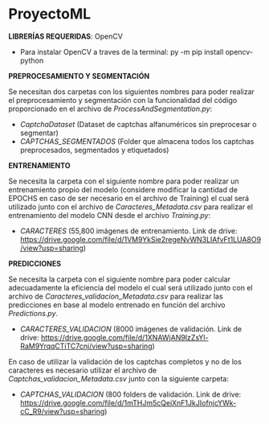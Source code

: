 # ProyectoML

**LIBRERÍAS REQUERIDAS**: OpenCV

  - Para instalar OpenCV a traves de la terminal: py -m pip install opencv-python

**PREPROCESAMIENTO Y SEGMENTACIÓN**

Se necesitan dos carpetas con los siguientes nombres para poder realizar el preprocesamiento y segmentación con la funcionalidad del código proporcionado en el archivo de _ProcessAndSegmentation.py_:
  - _CaptchaDataset_          (Dataset de captchas alfanuméricos sin preprocesar o segmentar)
  - _CAPTCHAS_SEGMENTADOS_    (Folder que almacena todos los captchas preprocesados, segmentados y etiquetados)
    
**ENTRENAMIENTO**

Se necesita la carpeta con el siguiente nombre para poder realizar un entrenamiento propio del modelo (considere modificar la cantidad de EPOCHS en caso de ser necesario en el archivo de Training) el cual será utilizado junto con el archivo de _Caracteres_Metadata.csv_ para realizar el entrenamiento del modelo CNN desde el archivo _Training.py_:
  - _CARACTERES_ (55,800 imágenes de entrenamiento. Link de drive: https://drive.google.com/file/d/1VM9YkSie2regeNvWN3LIAfvFt1LUA8O9/view?usp=sharing)

**PREDICCIONES**

Se necesita la carpeta con el siguiente nombre para poder calcular adecuadamente la eficiencia del modelo el cual será utilizado junto con el archivo de _Caracteres_validacion_Metadata.csv_ para realizar las predicciones en base al modelo entrenado en función del archivo _Predictions.py_.
  - _CARACTERES_VALIDACION_ (8000 imágenes de validación. Link de drive: https://drive.google.com/file/d/1XNAWjAN9IzZsYl-RaM9YrqqCTiTC7cnj/view?usp=sharing)

En caso de utilizar la validación de los captchas completos y no de los caracteres es necesario utilizar el archivo de _Captchas_validacion_Metadata.csv_ junto con la siguiente carpeta:
  - _CAPTCHAS_VALIDACION_ (800 folders de validación. Link de drive: https://drive.google.com/file/d/1mTHJm5cQeiXnF1JkJIofnjcYWk-cC_R9/view?usp=sharing)
    
  
